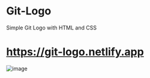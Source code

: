 # Git-Logo
Simple Git Logo with HTML and CSS
# https://git-logo.netlify.app
![image](https://user-images.githubusercontent.com/81018331/187096195-49c71f9f-606c-4bce-bd59-36e877cd5229.png)
